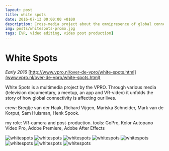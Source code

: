 ```yaml
---
layout: post
title: white spots
date: 2016-07-13 00:00:00 +0100
description: Cross-media project about the omnipresence of global connectivity
img: posts/whitespots-promo.jpg
tags: [VR, video editing, video post production]
---
```


# White Spots
_Early 2016_
[http://www.vpro.nl/over-de-vpro/white-spots.html](www.vpro.nl/over-de-vpro/white-spots.html)

White Spots is a multimedia project by the VPRO. Through various media (television documentary, a meetup, an app and VR-video) it unfolds the story of how global connectivity is affecting our lives.

crew: Bregtje van der Haak, Richard Vijgen, Mariska Schneider, Mark van de Korput, Sam Huisman, Henk Spook.

my role: VR-camera and post-production.
tools: GoPro, Kolor Autopano Video Pro, Adobe Premiere, Adobe After Effects

![whitespots]({{site.baseurl}}/assets/img/posts/whitespots-promo.jpg)
![whitespots]({{site.baseurl}}/assets/img/posts/whitespots-map.jpg)
![whitespots]({{site.baseurl}}/assets/img/posts/whitespots-vis.jpg)
![whitespots]({{site.baseurl}}/assets/img/posts/whitespots-screenshot1.png)
![whitespots]({{site.baseurl}}/assets/img/posts/whitespots-screenshot2.png)
![whitespots]({{site.baseurl}}/assets/img/posts/whitespots-screenshot3.png)
![whitespots]({{site.baseurl}}/assets/img/posts/whitespots-process1.jpg)
![whitespots]({{site.baseurl}}/assets/img/posts/whitespots-process2.jpg)
